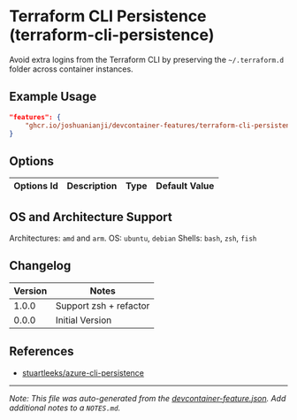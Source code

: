 
# Terraform CLI Persistence (terraform-cli-persistence)

Avoid extra logins from the Terraform CLI by preserving the `~/.terraform.d` folder across container instances.

## Example Usage

```json
"features": {
    "ghcr.io/joshuanianji/devcontainer-features/terraform-cli-persistence:1": {}
}
```

## Options

| Options Id | Description | Type | Default Value |
|-----|-----|-----|-----|


## OS and Architecture Support

Architectures: `amd` and `arm`.
OS: `ubuntu`, `debian`
Shells: `bash`, `zsh`, `fish`

## Changelog

| Version | Notes                  |
| ------- | ---------------------- |
| 1.0.0   | Support zsh + refactor |
| 0.0.0   | Initial Version        |

## References

- [stuartleeks/azure-cli-persistence](https://github.com/stuartleeks/dev-container-features/tree/main/src/azure-cli-persistence)


---

_Note: This file was auto-generated from the [devcontainer-feature.json](https://github.com/joshuanianji/devcontainer-features/blob/main/src/terraform-cli-persistence/devcontainer-feature.json).  Add additional notes to a `NOTES.md`._
